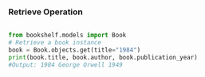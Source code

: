 ### Retrieve Operation
```python Django

from bookshelf.models import Book
# Retrieve a book instance
book = Book.objects.get(title="1984")
print(book.title, book.author, book.publication_year)
#Output: 1984 George Orwell 1949